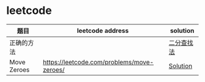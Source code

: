 # leetcode

| 题目 | leetcode address | solution |
| ------ | ------ | ------ |
| 正确的方法 |  | [二分查找法](./src/main/java/com/learning/BinarySearch.java) |
| Move Zeroes |https://leetcode.com/problems/move-zeroes/|[Solution](./src/main/java/com/learning/_283/Solution.java) |